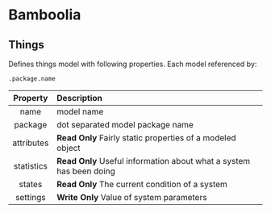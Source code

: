 # Bamboolia

## Things
Defines things model with following properties.
Each model referenced by:

```
.package.name
```

| Property      | Description                      |
|:-------------:|:-------------------------------- |
| name          | model name                       |
| package       | dot separated model package name |
| attributes    | **Read Only** Fairly static properties of a modeled object |
| statistics    | **Read Only** Useful information about what a system has been doing |
| states        | **Read Only** The current condition of a system |
| settings      | **Write Only** Value of system parameters |
